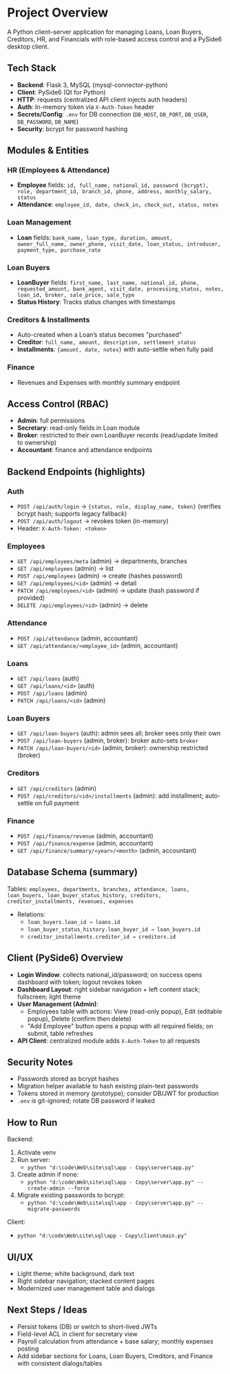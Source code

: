 # Project Overview
A Python client–server application for managing Loans, Loan Buyers, Creditors, HR, and Financials with role-based access control and a PySide6 desktop client.

## Tech Stack
- **Backend**: Flask 3, MySQL (mysql-connector-python)
- **Client**: PySide6 (Qt for Python)
- **HTTP**: requests (centralized API client injects auth headers)
- **Auth**: In-memory token via `X-Auth-Token` header
- **Secrets/Config**: `.env` for DB connection (`DB_HOST`, `DB_PORT`, `DB_USER`, `DB_PASSWORD`, `DB_NAME`)
- **Security**: bcrypt for password hashing

## Modules & Entities
### HR (Employees & Attendance)
- **Employee** fields: `id, full_name, national_id, password (bcrypt), role, department_id, branch_id, phone, address, monthly_salary, status`
- **Attendance**: `employee_id, date, check_in, check_out, status, notes`

### Loan Management
- **Loan** fields: `bank_name, loan_type, duration, amount, owner_full_name, owner_phone, visit_date, loan_status, introducer, payment_type, purchase_rate`

### Loan Buyers
- **LoanBuyer** fields: `first_name, last_name, national_id, phone, requested_amount, bank_agent, visit_date, processing_status, notes, loan_id, broker, sale_price, sale_type`
- **Status History**: Tracks status changes with timestamps

### Creditors & Installments
- Auto-created when a Loan’s status becomes "purchased"
- **Creditor**: `full_name, amount, description, settlement_status`
- **Installments**: `{amount, date, notes}` with auto-settle when fully paid

### Finance
- Revenues and Expenses with monthly summary endpoint

## Access Control (RBAC)
- **Admin**: full permissions
- **Secretary**: read-only fields in Loan module
- **Broker**: restricted to their own LoanBuyer records (read/update limited to ownership)
- **Accountant**: finance and attendance endpoints

## Backend Endpoints (highlights)
### Auth
- `POST /api/auth/login` → `{status, role, display_name, token}` (verifies bcrypt hash; supports legacy fallback)
- `POST /api/auth/logout` → revokes token (in-memory)
- Header: `X-Auth-Token: <token>`

### Employees
- `GET /api/employees/meta` (admin) → departments, branches
- `GET /api/employees` (admin) → list
- `POST /api/employees` (admin) → create (hashes password)
- `GET /api/employees/<id>` (admin) → detail
- `PATCH /api/employees/<id>` (admin) → update (hash password if provided)
- `DELETE /api/employees/<id>` (admin) → delete

### Attendance
- `POST /api/attendance` (admin, accountant)
- `GET /api/attendance/<employee_id>` (admin, accountant)

### Loans
- `GET /api/loans` (auth)
- `GET /api/loans/<id>` (auth)
- `POST /api/loans` (admin)
- `PATCH /api/loans/<id>` (admin)

### Loan Buyers
- `GET /api/loan-buyers` (auth): admin sees all; broker sees only their own
- `POST /api/loan-buyers` (admin, broker): broker auto-sets `broker`
- `PATCH /api/loan-buyers/<id>` (admin, broker): ownership restricted (broker)

### Creditors
- `GET /api/creditors` (admin)
- `POST /api/creditors/<id>/installments` (admin): add installment; auto-settle on full payment

### Finance
- `POST /api/finance/revenue` (admin, accountant)
- `POST /api/finance/expense` (admin, accountant)
- `GET /api/finance/summary/<year>/<month>` (admin, accountant)

## Database Schema (summary)
Tables: `employees, departments, branches, attendance, loans, loan_buyers, loan_buyer_status_history, creditors, creditor_installments, revenues, expenses`
- Relations:
  - `loan_buyers.loan_id → loans.id`
  - `loan_buyer_status_history.loan_buyer_id → loan_buyers.id`
  - `creditor_installments.creditor_id → creditors.id`

## Client (PySide6) Overview
- **Login Window**: collects national_id/password; on success opens dashboard with token; logout revokes token
- **Dashboard Layout**: right sidebar navigation + left content stack; fullscreen; light theme
- **User Management (Admin)**:
  - Employees table with actions: View (read-only popup), Edit (editable popup), Delete (confirm then delete)
  - "Add Employee" button opens a popup with all required fields; on submit, table refreshes
- **API Client**: centralized module adds `X-Auth-Token` to all requests

## Security Notes
- Passwords stored as bcrypt hashes
- Migration helper available to hash existing plain-text passwords
- Tokens stored in memory (prototype); consider DB/JWT for production
- `.env` is git-ignored; rotate DB password if leaked

## How to Run
Backend:
1. Activate venv
2. Run server:
   - `python "d:\code\Web\site\sql\app - Copy\server\app.py"`
3. Create admin if none:
   - `python "d:\code\Web\site\sql\app - Copy\server\app.py" --create-admin --force`
4. Migrate existing passwords to bcrypt:
   - `python "d:\code\Web\site\sql\app - Copy\server\app.py" --migrate-passwords`

Client:
- `python "d:\code\Web\site\sql\app - Copy\client\main.py"`

## UI/UX
- Light theme; white background, dark text
- Right sidebar navigation; stacked content pages
- Modernized user management table and dialogs

## Next Steps / Ideas
- Persist tokens (DB) or switch to short-lived JWTs
- Field-level ACL in client for secretary view
- Payroll calculation from attendance + base salary; monthly expenses posting
- Add sidebar sections for Loans, Loan Buyers, Creditors, and Finance with consistent dialogs/tables